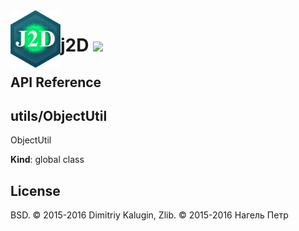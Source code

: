 <img src="https://github.com/fsggs/j2d/blob/0.2.0-dev/src/img/logo.png?raw=true" align="left" width="80"/>
<h1 align="left">j2D <a href="https://www.versioneye.com/user/projects/56afa5f63d82b9003761dfc8">
    <img src="https://www.versioneye.com/user/projects/56afa5f63d82b9003761dfc8/badge.svg?style=flat"/></a></h1>


## API Reference

<a name="utils/ObjectUtil"></a>

## utils/ObjectUtil
ObjectUtil

**Kind**: global class  

## License

BSD. © 2015-2016 Dimitriy Kalugin, Zlib. © 2015-2016 Нагель Петр

